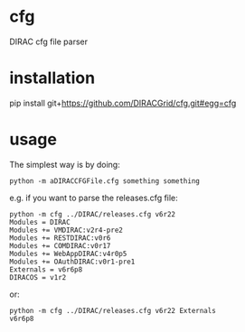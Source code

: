 # cfg
DIRAC cfg file parser


# installation

pip install git+https://github.com/DIRACGrid/cfg.git#egg=cfg

# usage

The simplest way is by doing:

```
python -m aDIRACCFGFile.cfg something something
```

e.g. if you want to parse the releases.cfg file:

```
python -m cfg ../DIRAC/releases.cfg v6r22
Modules = DIRAC
Modules += VMDIRAC:v2r4-pre2
Modules += RESTDIRAC:v0r6
Modules += COMDIRAC:v0r17
Modules += WebAppDIRAC:v4r0p5
Modules += OAuthDIRAC:v0r1-pre1
Externals = v6r6p8
DIRACOS = v1r2
```

or:

```
python -m cfg ../DIRAC/releases.cfg v6r22 Externals
v6r6p8
```
